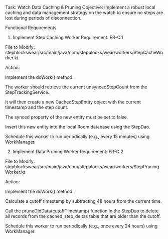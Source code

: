 Task: Watch Data Caching & Pruning
Objective: Implement a robust local caching and data management strategy on the watch to ensure no steps are lost during periods of disconnection.

Functional Requirements
1. Implement Step Caching Worker
   Requirement: FR-C.1

File to Modify: stepblockswear/src/main/java/com/stepblocks/wear/workers/StepCacheWorker.kt

Action:

Implement the doWork() method.

The worker should retrieve the current unsyncedStepCount from the StepTrackingService.

It will then create a new CachedStepEntity object with the current timestamp and the step count.

The synced property of the new entity must be set to false.

Insert this new entity into the local Room database using the StepDao.

Schedule this worker to run periodically (e.g., every 15 minutes) using WorkManager.

2. Implement Data Pruning Worker
   Requirement: FR-C.2

File to Modify: stepblockswear/src/main/java/com/stepblocks/wear/workers/StepPruningWorker.kt

Action:

Implement the doWork() method.

Calculate a cutoff timestamp by subtracting 48 hours from the current time.

Call the pruneOldData(cutoffTimestamp) function in the StepDao to delete all records from the cached_step_deltas table that are older than the cutoff.

Schedule this worker to run periodically (e.g., once every 24 hours) using WorkManager.